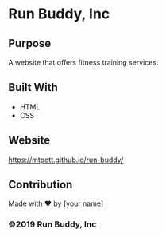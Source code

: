 # Run Buddy, Inc

## Purpose
A website that offers fitness training services. 

## Built With
* HTML
* CSS

## Website
https://mtpott.github.io/run-buddy/

## Contribution
Made with ❤️ by [your name]

### ©️2019 Run Buddy, Inc 
